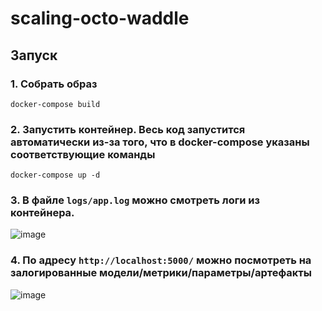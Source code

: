 # scaling-octo-waddle

## Запуск
### 1. Собрать образ
   
``docker-compose build``
  
### 2. Запустить контейнер. Весь код запустится автоматически из-за того, что в docker-compose указаны соответствующие команды
   
``docker-compose up -d``

### 3. В файле ``logs/app.log`` можно смотреть логи из контейнера.
   
![image](https://github.com/user-attachments/assets/4bafedc8-111b-4b69-9995-eba0d7b3ca04)

### 4. По адресу ``http://localhost:5000/`` можно посмотреть на залогированные модели/метрики/параметры/артефакты
   
![image](https://github.com/user-attachments/assets/b498e6a4-0f9f-47c8-ba7e-b44d7858cc70)
